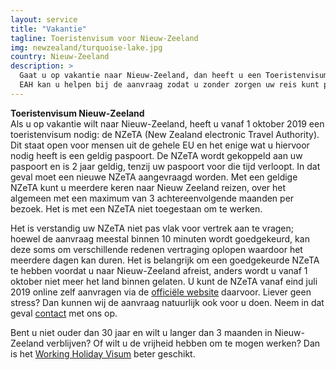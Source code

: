 ```yaml
---
layout: service
title: "Vakantie"
tagline: Toeristenvisum voor Nieuw-Zeeland
img: newzealand/turquoise-lake.jpg
country: Nieuw-Zeeland
description: >
  Gaat u op vakantie naar Nieuw-Zeeland, dan heeft u een Toeristenvisum (NZeTA) nodig.
  EAH kan u helpen bij de aanvraag zodat u zonder zorgen uw reis kunt plannen!
---
```

<p>
<strong>Toeristenvisum Nieuw-Zeeland</strong><br/>
Als u op vakantie wilt naar Nieuw-Zeeland, heeft u vanaf 1 oktober 2019 een toeristenvisum nodig: de NZeTA (New Zealand electronic Travel Authority). Dit staat open voor mensen uit de gehele EU en het enige wat u hiervoor nodig heeft is een geldig paspoort. De NZeTA wordt gekoppeld aan uw paspoort en is 2 jaar geldig, tenzij uw paspoort voor die tijd verloopt. In dat geval moet een nieuwe NZeTA aangevraagd worden. Met een geldige NZeTA kunt u meerdere keren naar Nieuw Zeeland reizen, over het algemeen met een maximum van 3 achtereenvolgende maanden per bezoek. Het is met een NZeTA niet toegestaan om te werken.

<p>Het is verstandig uw NZeTA niet pas vlak voor vertrek aan te vragen; hoewel de aanvraag meestal binnen 10 minuten wordt goedgekeurd, kan deze soms om verschillende redenen vertraging oplopen waardoor het meerdere dagen kan duren. Het is belangrijk om een goedgekeurde NZeTA te hebben voordat u naar Nieuw-Zeeland afreist, anders wordt u vanaf 1 oktober niet meer het land binnen gelaten. U kunt de NZeTA vanaf eind juli 2019 online zelf aanvragen via de <a href="https://www.immigration.govt.nz/new-zealand-visas/apply-for-a-visa/about-visa/nzeta" target="_blank">officiële website</a> daarvoor. Liever geen stress? Dan kunnen wij de aanvraag natuurlijk ook voor u doen. Neem in dat geval <a href="{{ site.baseurl }}/contact">contact</a> met ons op.

<p>Bent u niet ouder dan 30 jaar en wilt u langer dan 3 maanden in Nieuw-Zeeland verblijven? Of wilt u de vrijheid hebben om te mogen werken? Dan is het <a href="{{ site.baseurl }}/nieuw-zeeland/working-holiday">Working Holiday Visum</a> beter geschikt.
